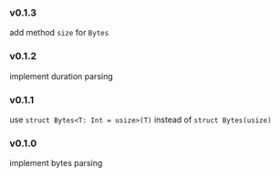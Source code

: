 ### v0.1.3
add method `size` for `Bytes`

### v0.1.2
implement duration parsing

### v0.1.1
use `struct Bytes<T: Int = usize>(T)` instead of `struct Bytes(usize)`

### v0.1.0
implement bytes parsing
